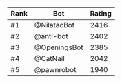 Rank|Bot|Rating
---|---|---
#1|@NilatacBot|2416
#2|@anti-bot|2402
#3|@OpeningsBot|2385
#4|@CatNail|2042
#5|@pawnrobot|1940
